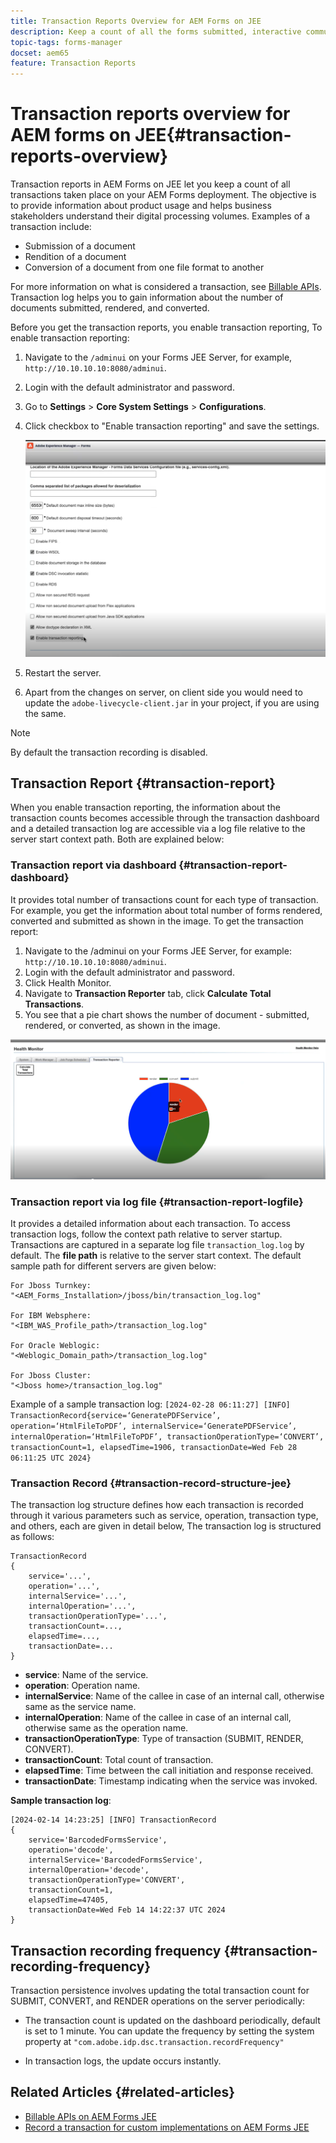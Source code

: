 ```yaml
---
title: Transaction Reports Overview for AEM Forms on JEE
description: Keep a count of all the forms submitted, interactive communication rendered, Documents converted to one format to another, and more
topic-tags: forms-manager
docset: aem65
feature: Transaction Reports
---
```

# Transaction reports overview for AEM forms on JEE{#transaction-reports-overview}

Transaction reports in AEM Forms on JEE let you keep a count of all transactions taken place on your AEM Forms deployment. The objective is to provide information about product usage and helps business stakeholders understand their digital processing volumes. Examples of a transaction include:

* Submission of a document
* Rendition of a document
* Conversion of a document from one file format to another 

For more information on what is considered a transaction, see [Billable APIs](../../forms/using/transaction-reports-billable-apis-jee.md). Transaction log helps you to gain information about the number of documents submitted, rendered, and converted.

Before you get the transaction reports, you enable transaction reporting, To enable transaction reporting:

1. Navigate to the `/adminui` on your Forms JEE Server, for example, `http://10.10.10.10:8080/adminui`.
1. Login with the default administrator and password.
1. Go to **Settings** > **Core System Settings** > **Configurations**.
1. Click checkbox to "Enable transaction reporting" and save the settings.

    ![sample-transaction-report-jee](assets/enable-transaction-jee.png)

1. Restart the server.
1. Apart from the changes on server, on client side you would need to update the `adobe-livecycle-client.jar` in your project, if you are using the same.

>[!NOTE]
> By default the transaction recording is disabled.


<!--
* You can [enable transaction recording](../../forms/using/viewing-and-understanding-transaction-reports.md#setting-up-transaction-reports) from AEM Web Console. view transaction reports on author, processing, or publish instances. View transaction reports on author or processing instances for an aggregated sum of all transactions. View transaction reports on the publish instances for a count of all transactions that take place only on that publish instance from where the report is run.
-->

<!--Do not author content (Create adaptive forms, interactive communication, themes, and other authoring activities) and process documents (Use workflows, document services, and other processing activities) on the same AEM instance. Keep the transaction recording disabled for AEM Forms servers used to author content. Keep the transaction recording enabled for AEM Forms servers used to process documents.-->

## Transaction Report {#transaction-report}

When you enable transaction reporting, the information about the transaction counts becomes accessible through the transaction dashboard and a detailed transaction log are accessible via a log file relative to the server start context path. Both are explained below:

### Transaction report via dashboard {#transaction-report-dashboard}

It provides total number of transactions count for each type of transaction. For example, you get the information about total number of forms rendered, converted and submitted as shown in the image. To get the transaction report:

1. Navigate to the /adminui on your Forms JEE Server, for example: `http://10.10.10.10:8080/adminui`.
1. Login with the default administrator and password.
1. Click Health Monitor.
1. Navigate to **Transaction Reporter** tab, click **Calculate Total Transactions**.
1. You see that a pie chart shows the number of document - submitted, rendered, or converted, as shown in the image.

![sample-transaction-report-jee](assets/transaction-piechart.png)

### Transaction report via log file {#transaction-report-logfile} 

It provides a detailed information about each transaction. To access transaction logs, follow the context path relative to server startup. Transactions are captured in a separate log file `transaction_log.log` by default. The **file path** is relative to the server start context. The default sample path for different servers are given below:

```
For Jboss Turnkey:
"<AEM_Forms_Installation>/jboss/bin/transaction_log.log"

For IBM Websphere: 
"<IBM_WAS_Profile_path>/transaction_log.log"

For Oracle Weblogic:
"<Weblogic_Domain_path>/transaction_log.log"

For Jboss Cluster:
"<Jboss home>/transaction_log.log"

```

Example of a sample transaction log:
`[2024-02-28 06:11:27] [INFO] TransactionRecord{service=‘GeneratePDFService’, operation=‘HtmlFileToPDF’, internalService=‘GeneratePDFService’, internalOperation=‘HtmlFileToPDF’, transactionOperationType=‘CONVERT’, transactionCount=1, elapsedTime=1906, transactionDate=Wed Feb 28 06:11:25 UTC 2024}`

### Transaction Record {#transaction-record-structure-jee}

The transaction log structure defines how each transaction is recorded through it various parameters such as service, operation, transaction type, and others, each are given in detail below, The transaction log is structured as follows:

```
TransactionRecord
{
    service='...', 
    operation='...', 
    internalService='...', 
    internalOperation='...', 
    transactionOperationType='...', 
    transactionCount=..., 
    elapsedTime=..., 
    transactionDate=...
}
```

* **service**: Name of the service.
* **operation**: Operation name.
* **internalService**: Name of the callee in case of an internal call, otherwise same as the service name.
* **internalOperation**: Name of the callee in case of an internal call, otherwise same as the operation name.
* **transactionOperationType**: Type of transaction (SUBMIT, RENDER, CONVERT).
* **transactionCount**: Total count of transaction.
* **elapsedTime**: Time between the call initiation and response received.
* **transactionDate**: Timestamp indicating when the service was invoked.

**Sample transaction log**:

```
[2024-02-14 14:23:25] [INFO] TransactionRecord
{
    service='BarcodedFormsService', 
    operation='decode', 
    internalService='BarcodedFormsService', 
    internalOperation='decode', 
    transactionOperationType='CONVERT', 
    transactionCount=1, 
    elapsedTime=47405, 
    transactionDate=Wed Feb 14 14:22:37 UTC 2024
}
```

## Transaction recording frequency {#transaction-recording-frequency}

Transaction persistence involves updating the total transaction count for SUBMIT, CONVERT, and RENDER operations on the server periodically:

* The transaction count is updated on the dashboard periodically, default is set to 1 minute. You can update the frequency by setting the system property at `"com.adobe.idp.dsc.transaction.recordFrequency"`

* In transaction logs, the update occurs instantly.

<!-- A transaction remains in the buffer for a specified period (Flush Buffer time + Reverse replication time). By default, it takes approximately 90 seconds for the transaction count to reflect in the transaction report.

Actions like submitting a PDF Form, using Agent UI to preview an interactive communication, or using non-standard form submission methods are not accounted as transactions. AEM Forms provides an API to record such transactions. Call the API from your custom implementations to record a transaction.

## Supported Topology {#supported-topology}

Transaction reports are available only on AEM Forms on OSGi environment. It supports author-publish, author-processing-publish, and only processing topologies. For example, topologies, see [Architecture and deployment topologies for AEM Forms](../../forms/using/transaction-reports-overview.md).

The transaction count is reverse replicated from publish instances to author or processing instances. An indicative author-publish topology is displayed below:

![simple-author-publish-topology](assets/simple-author-publish-topology.png)

>[!NOTE]
>
>AEM Forms transaction reports does not support topologies that contain only publish instances.

### Guidelines for using transaction reports {#guidelines-for-using-transaction-reports}

* Disable transaction reports on all author instances as reports on author instances includes transactions registered during authoring activities.
* Enable the **Show transactions from publish only** option on the author instance to view cumulative transactions from all publish instances. You can also view transaction reports on each publish instance for actual transactions on that particular publish instance only.
* Do not use author instances to run workflows and process documents.
* Before using transaction reporting, if you are have a toplogy with publish servers, ensure that the reverse replication is enabled for all the publish instances.
* Transaction data is reverse-replicated from a publish instance to only corresponding author or processing instance. The author or processing instance cannot further replicate data to another instance. For example, if you have author-processing-publish topology, aggregated transaction data is replicated only to the processing instance.-->

## Related Articles {#related-articles}

* [Billable APIs on AEM Forms JEE](../../forms/using/transaction-reports-billable-apis-jee.md)
* [Record a transaction for custom implementations on AEM Forms JEE](/help/forms/using/record-transaction-custom-implementation-jee.md)
